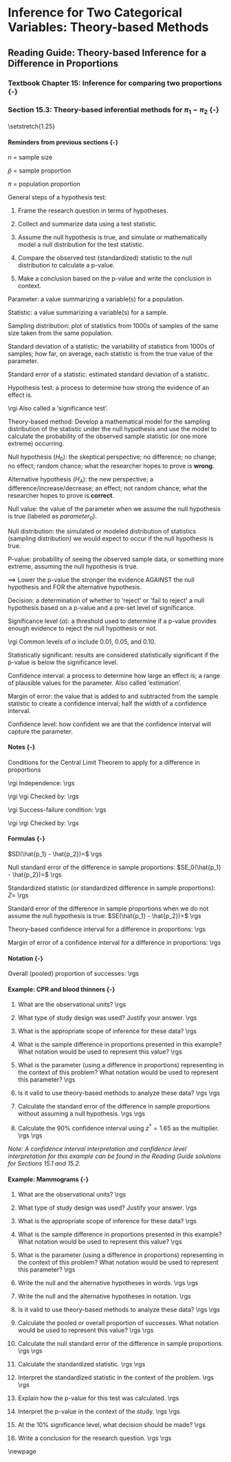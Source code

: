 # Inference for Two Categorical Variables: Theory-based Methods

## Reading Guide: Theory-based Inference for a Difference in Proportions

### Textbook Chapter 15: Inference for comparing two proportions {-}

### Section 15.3: Theory-based inferential methods for $\pi_1 - \pi_2$ {-}

<!-- \setstretch{1} -->

<!-- **Videos**   -->

<!-- * 15.3Tests -->
<!-- * 15.3Intervals -->

\setstretch{1.25}

#### Reminders from previous sections {-}


$n$ = sample size

$\hat{p}$ = sample proportion

$\pi$ = population proportion

General steps of a hypothesis test:

1. Frame the research question in terms of hypotheses.

2. Collect and summarize data using a test statistic.
	
3. Assume the null hypothesis is true, and simulate or mathematically model a null distribution for the test statistic.

4. Compare the observed test (standardized) statistic to the null distribution to calculate a p-value.

5. Make a conclusion based on the p-value and write the conclusion in context.

Parameter: a value summarizing a variable(s) for a population.

Statistic: a value summarizing a variable(s) for a sample.

Sampling distribution: plot of statistics from 1000s of samples of the same size taken from the same population.

Standard deviation of a statistic: the variability of statistics from 1000s of samples; how far, on average, each statistic is from the true value of the parameter.

Standard error of a statistic: estimated standard deviation of a statistic.

Hypothesis test: a process to determine how strong the evidence of an effect is.
		
\rgi Also called a ‘significance test’.

Theory-based method: Develop a mathematical model for the sampling distribution of the statistic under the null hypothesis and use the model to calculate the probability of the observed sample statistic (or one more extreme) occurring.

Null hypothesis ($H_0$): the skeptical perspective; no difference; no change; no effect; random chance; what the researcher hopes to prove is **wrong**.

Alternative hypothesis ($H_A$): the new perspective; a difference/increase/decrease; an effect; not random chance; what the researcher hopes to prove is **correct**.

Null value: the value of the parameter when we assume the null hypothesis is true (labeled as $parameter_0$).

Null distribution:  the simulated or modeled distribution of statistics (sampling distribution) we would expect to occur if the null hypothesis is true.

P-value: probability of seeing the observed sample data, or something more extreme, assuming the null hypothesis is true.

$\implies$ Lower the p-value the stronger the evidence AGAINST the null hypothesis and FOR the alternative hypothesis.

Decision: a determination of whether to 'reject' or 'fail to reject' a null hypothesis based on a p-value and a pre-set level of significance.

Significance level ($\alpha$): a threshold used to determine if a p-value provides enough evidence to reject the null hypothesis or not.

\rgi Common levels of $\alpha$ include 0.01, 0.05, and 0.10.

Statistically significant: results are considered statistically significant if the p-value is below the significance level.

Confidence interval: a process to determine how large an effect is; a range of plausible values for the parameter. Also called ‘estimation’.

Margin of error: the value that is added to and subtracted from the sample statistic to create a confidence interval; half the width of a confidence interval.

Confidence level: how confident we are that the confidence interval will capture the parameter.

#### Notes {-}

Conditions for the Central Limit Theorem to apply for a difference in proportions

\rgi Independence: 
\rgs

\rgi \rgi Checked by: 
\rgs

\rgi Success-failure condition: 
\rgs

\rgi \rgi Checked by: 
\rgs

#### Formulas {-}

$SD(\hat{p_1} - \hat{p_2})=$
\rgs

Null standard error of the difference in sample proportions:
$SE_0(\hat{p_1} - \hat{p_2})=$
\rgs

Standardized statistic (or standardized difference in sample proportions):
$Z=$
\rgs

Standard error of the difference in sample proportions when we do not assume the null hypothesis is true:
$SE(\hat{p_1} - \hat{p_2})=$
\rgs

Theory-based confidence interval for a difference in proportions: 
\rgs

Margin of error of a confidence interval for a difference in proportions: 
\rgs

#### Notation {-}
Overall (pooled) proportion of successes:
\rgs

#### Example: CPR and blood thinners {-}

1. What are the observational units?
\rgs

2. What type of study design was used?  Justify your answer.
\rgs

3. What is the appropriate scope of inference for these data?
\rgs

4. What is the sample difference in proportions presented in this example?  What notation would be used to represent this value?
\rgs

5. What is the parameter (using a difference in proportions) representing in the context of this problem?  What notation would be used to represent this parameter?
\rgs

6. Is it valid to use theory-based methods to analyze these data?
\rgs
\rgs

6. Calculate the standard error of the difference in sample proportions without assuming a null hypothesis.
\rgs
\rgs

8. Calculate the 90% confidence interval using $z^*=1.65$ as the multiplier.
\rgs
\rgs

*Note: A confidence interval interpretation and confidence level interpretation for this example can be found in the Reading Guide solutions for Sections 15.1 and 15.2.*

#### Example: Mammograms {-}

1. What are the observational units?
\rgs

2. What type of study design was used?  Justify your answer.
\rgs

3. What is the appropriate scope of inference for these data?
\rgs

4. What is the sample difference in proportions presented in this example?  What notation would be used to represent this value?
\rgs

5. What is the parameter (using a difference in proportions) representing in the context of this problem?  What notation would be used to represent this parameter?
\rgs

6. Write the null and the alternative hypotheses in words.
\rgs
\rgs

7. Write the null and the alternative hypotheses in notation.
\rgs

8. Is it valid to use theory-based methods to analyze these data?
\rgs
\rgs

9. Calculate the pooled or overall proportion of successes. What notation would be used to represent this value?
\rgs
\rgs

10. Calculate the null standard error of the difference in sample proportions.
\rgs
\rgs

11.	Calculate the standardized statistic.
\rgs
\rgs

12. Interpret the standardized statistic in the context of the problem.
\rgs
\rgs

13. Explain how the p-value for this test was calculated.
\rgs

14. Interpret the p-value in the context of the study.
\rgs
\rgs

15. At the 10% significance level, what decision should be made?
\rgs

16. Write a conclusion for the research question.
\rgs
\rgs


\newpage
